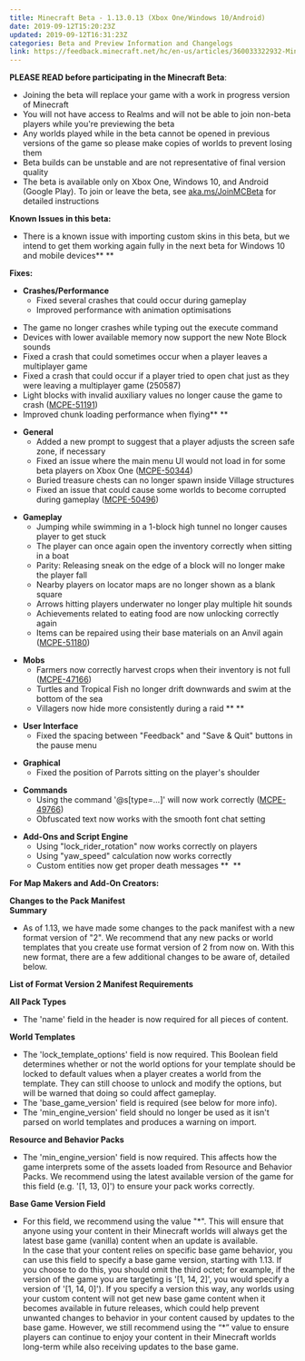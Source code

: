 ```yaml
---
title: Minecraft Beta - 1.13.0.13 (Xbox One/Windows 10/Android)
date: 2019-09-12T15:20:23Z
updated: 2019-09-12T16:31:23Z
categories: Beta and Preview Information and Changelogs
link: https://feedback.minecraft.net/hc/en-us/articles/360033322932-Minecraft-Beta-1-13-0-13-Xbox-One-Windows-10-Android
---
```


**PLEASE READ before participating in the Minecraft Beta**:

- Joining the beta will replace your game with a work in progress version of Minecraft
- You will not have access to Realms and will not be able to join non-beta players while you're previewing the beta
- Any worlds played while in the beta cannot be opened in previous versions of the game so please make copies of worlds to prevent losing them
- Beta builds can be unstable and are not representative of final version quality
- The beta is available only on Xbox One, Windows 10, and Android (Google Play). To join or leave the beta, see [aka.ms/JoinMCBeta](https://aka.ms/JoinMCBeta) for detailed instructions

**Known Issues in this beta:**

- There is a known issue with importing custom skins in this beta, but we intend to get them working again fully in the next beta for Windows 10 and mobile devices** **

**Fixes:**

- **Crashes/Performance**
  - Fixed several crashes that could occur during gameplay
  - Improved performance with animation optimisations

<!-- -->

- The game no longer crashes while typing out the execute command
- Devices with lower available memory now support the new Note Block sounds 
- Fixed a crash that could sometimes occur when a player leaves a multiplayer game 
- Fixed a crash that could occur if a player tried to open chat just as they were leaving a multiplayer game (250587)
- Light blocks with invalid auxiliary values no longer cause the game to crash ([MCPE-51191](https://bugs.mojang.com/browse/MCPE-51191))
- Improved chunk loading performance when flying** **

<!-- -->

- **General**
  - Added a new prompt to suggest that a player adjusts the screen safe zone, if necessary 
  - Fixed an issue where the main menu UI would not load in for some beta players on Xbox One ([MCPE-50344](https://bugs.mojang.com/browse/MCPE-50344))
  - Buried treasure chests can no longer spawn inside Village structures
  - Fixed an issue that could cause some worlds to become corrupted during gameplay ([MCPE-50496](https://bugs.mojang.com/browse/MCPE-50496))

<!-- -->

- **Gameplay**
  - Jumping while swimming in a 1-block high tunnel no longer causes player to get stuck 
  - The player can once again open the inventory correctly when sitting in a boat 
  - Parity: Releasing sneak on the edge of a block will no longer make the player fall
  - Nearby players on locator maps are no longer shown as a blank square
  - Arrows hitting players underwater no longer play multiple hit sounds
  - Achievements related to eating food are now unlocking correctly again
  - Items can be repaired using their base materials on an Anvil again ([MCPE-51180](https://bugs.mojang.com/browse/MCPE-51180))

<!-- -->

- **Mobs**
  - Farmers now correctly harvest crops when their inventory is not full ([MCPE-47166](https://bugs.mojang.com/browse/MCPE-47166))
  - Turtles and Tropical Fish no longer drift downwards and swim at the bottom of the sea 
  - Villagers now hide more consistently during a raid ** **

<!-- -->

- **User Interface**
  - Fixed the spacing between "Feedback" and "Save & Quit" buttons in the pause menu  

<!-- -->

- **Graphical**
  - Fixed the position of Parrots sitting on the player's shoulder 

<!-- -->

- **Commands**
  - Using the command '@s\[type=...\]' will now work correctly ([MCPE-49766](https://bugs.mojang.com/browse/MCPE-49766))
  - Obfuscated text now works with the smooth font chat setting

<!-- -->

- **Add-Ons and Script Engine**
  - Using "lock_rider_rotation" now works correctly on players 
  - Using "yaw_speed" calculation now works correctly
  - Custom entities now get proper death messages **  **

**For Map Makers and Add-On Creators:**

**Changes to the Pack Manifest  
Summary**

- As of 1.13, we have made some changes to the pack manifest with a new format version of "2". We recommend that any new packs or world templates that you create use format version of 2 from now on. With this new format, there are a few additional changes to be aware of, detailed below. 

**List of Format Version 2 Manifest Requirements**

**All Pack Types**

- The 'name' field in the header is now required for all pieces of content.

**World Templates**

- The 'lock_template_options' field is now required. This Boolean field determines whether or not the world options for your template should be locked to default values when a player creates a world from the template. They can still choose to unlock and modify the options, but will be warned that doing so could affect gameplay.
- The 'base_game_version' field is required (see below for more info).
- The 'min_engine_version' field should no longer be used as it isn't parsed on world templates and produces a warning on import. 

**Resource and Behavior Packs**

- The 'min_engine_version' field is now required. This affects how the game interprets some of the assets loaded from Resource and Behavior Packs. We recommend using the latest available version of the game for this field (e.g. '\[1, 13, 0\]') to ensure your pack works correctly. 

**Base Game Version Field**

- For this field, we recommend using the value "\*". This will ensure that anyone using your content in their Minecraft worlds will always get the latest base game (vanilla) content when an update is available.   
  In the case that your content relies on specific base game behavior, you can use this field to specify a base game version, starting with 1.13. If you choose to do this, you should omit the third octet; for example, if the version of the game you are targeting is '\[1, 14, 2\]', you would specify a version of '\[1, 14, 0\]'). If you specify a version this way, any worlds using your custom content will not get new base game content when it becomes available in future releases, which could help prevent unwanted changes to behavior in your content caused by updates to the base game. However, we still recommend using the “\*” value to ensure players can continue to enjoy your content in their Minecraft worlds long-term while also receiving updates to the base game.
